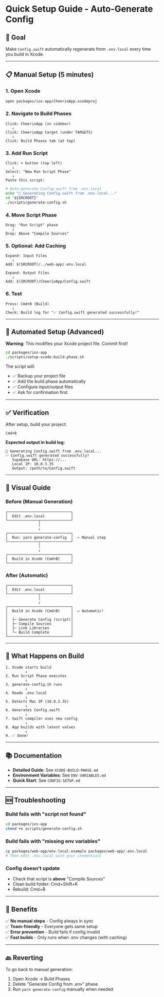 # Quick Setup Guide - Auto-Generate Config

## 🎯 Goal

Make `Config.swift` automatically regenerate from `.env.local` every time you build in Xcode.

---

## 📋 Manual Setup (5 minutes)

### 1. Open Xcode

```bash
open packages/ios-app/CheerioApp.xcodeproj
```

### 2. Navigate to Build Phases

```
Click: CheerioApp (in sidebar)
   ↓
Click: CheerioApp target (under TARGETS)
   ↓
Click: Build Phases tab (at top)
```

### 3. Add Run Script

```
Click: + button (top left)
   ↓
Select: "New Run Script Phase"
   ↓
Paste this script:
```

```bash
# Auto-generate Config.swift from .env.local
echo "🔄 Generating Config.swift from .env.local..."
cd "${SRCROOT}"
./scripts/generate-config.sh
```

### 4. Move Script Phase

```
Drag: "Run Script" phase
   ↓
Drop: Above "Compile Sources"
```

### 5. Optional: Add Caching

```
Expand: Input Files
   ↓
Add: $(SRCROOT)/../web-app/.env.local

Expand: Output Files
   ↓
Add: $(SRCROOT)/CheerioApp/Config.swift
```

### 6. Test

```
Press: Cmd+B (Build)
   ↓
Check: Build log for "✅ Config.swift generated successfully!"
```

---

## 🤖 Automated Setup (Advanced)

**Warning**: This modifies your Xcode project file. Commit first!

```bash
cd packages/ios-app
./scripts/setup-xcode-build-phase.sh
```

The script will:

- ✅ Backup your project file
- ✅ Add the build phase automatically
- ✅ Configure input/output files
- ✅ Ask for confirmation first

---

## ✅ Verification

After setup, build your project:

```
Cmd+B
```

**Expected output in build log:**

```
📝 Generating Config.swift from .env.local...
✅ Config.swift generated successfully!
   Supabase URL: https://...
   Local IP: 10.0.3.35
   Output: /path/to/Config.swift
```

---

## 🎨 Visual Guide

### Before (Manual Generation)

```
┌─────────────────────────────┐
│  Edit .env.local            │
└──────────────┬──────────────┘
               │
               ↓
┌─────────────────────────────┐
│  Run: yarn generate-config  │  ← Manual step
└──────────────┬──────────────┘
               │
               ↓
┌─────────────────────────────┐
│  Build in Xcode (Cmd+B)     │
└─────────────────────────────┘
```

### After (Automatic)

```
┌─────────────────────────────┐
│  Edit .env.local            │
└──────────────┬──────────────┘
               │
               ↓
┌─────────────────────────────┐
│  Build in Xcode (Cmd+B)     │  ← Automatic!
│                             │
│  ├─ Generate Config (script)│
│  ├─ Compile Sources         │
│  ├─ Link Libraries          │
│  └─ Build Complete          │
└─────────────────────────────┘
```

---

## 🔄 What Happens on Build

```
1. Xcode starts build
         ↓
2. Run Script Phase executes
         ↓
3. generate-config.sh runs
         ↓
4. Reads .env.local
         ↓
5. Detects Mac IP (10.0.3.35)
         ↓
6. Generates Config.swift
         ↓
7. Swift compiler uses new config
         ↓
8. App builds with latest values
         ↓
9. ✅ Done!
```

---

## 📚 Documentation

- **Detailed Guide**: See `XCODE-BUILD-PHASE.md`
- **Environment Variables**: See `ENV-VARIABLES.md`
- **Quick Start**: See `CONFIG-SETUP.md`

---

## 🆘 Troubleshooting

### Build fails with "script not found"

```bash
cd packages/ios-app
chmod +x scripts/generate-config.sh
```

### Build fails with "missing env variables"

```bash
cp packages/web-app/env.local.example packages/web-app/.env.local
# Then edit .env.local with your credentials
```

### Config doesn't update

- Check that script is **above** "Compile Sources"
- Clean build folder: Cmd+Shift+K
- Rebuild: Cmd+B

---

## 🎉 Benefits

✅ **No manual steps** - Config always in sync  
✅ **Team-friendly** - Everyone gets same setup  
✅ **Error prevention** - Build fails if config invalid  
✅ **Fast builds** - Only runs when .env changes (with caching)

---

## 🔙 Reverting

To go back to manual generation:

1. Open Xcode → Build Phases
2. Delete "Generate Config from .env" phase
3. Run `yarn generate-config` manually when needed
